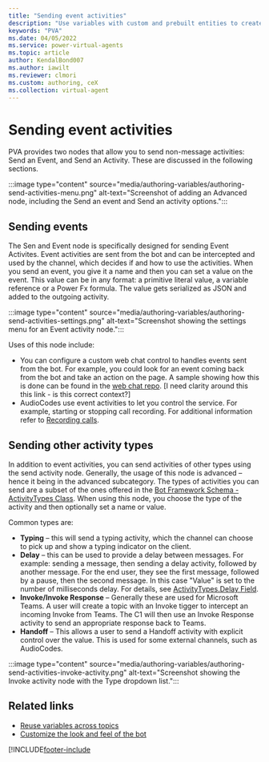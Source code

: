 ```yaml
---
title: "Sending event activities"
description: "Use variables with custom and prebuilt entities to created customized bot conversations."
keywords: "PVA"
ms.date: 04/05/2022
ms.service: power-virtual-agents
ms.topic: article
author: KendalBond007
ms.author: iawilt
ms.reviewer: clmori
ms.custom: authoring, ceX
ms.collection: virtual-agent
---
```


# Sending event activities

PVA provides two nodes that allow you to send non-message activities: Send an Event, and Send an Activity. These are discussed in the following sections.

:::image type="content" source="media/authoring-variables/authoring-send-activities-menu.png" alt-text="Screenshot of adding an Advanced node, including the Send an event and Send an activity options.":::

## Sending events

The Sen and Event node is specifically designed for sending Event Activites. Event activities are sent from the bot and can be intercepted and used by the channel, which decides if and how to use the activities. When you send an event, you give it a name and then you can set a value on the event. This value can be in any format: a primitive literal value, a variable reference or a Power Fx formula. The value gets serialized as JSON and added to the outgoing activity.

:::image type="content" source="media/authoring-variables/authoring-send-activities-settings.png" alt-text="Screenshot showing the settings menu for an Event activity node.":::

Uses of this node include:

- You can configure a custom web chat control to handles events sent from the bot. For example, you could look for an event coming back from the bot and take an action on the page. A sample showing how this is done can be found in the [web chat repo](BotFramework-WebChat/samples/04.api/c.incoming-activity-event). [I need clarity around this this link - is this correct context?]
- AudioCodes use event activities to let you control the service. For example, starting or stopping call recording. For additional information refer to [Recording calls](https://techdocs.audiocodes.com/voice-ai-connect/Content/VAIG_Combined/call-recording.htm).

## Sending other activity types

In addition to event activities, you can send activities of other types using the send activity node. Generally, the usage of this node is advanced – hence it being in the advanced subcategory. The types of activities you can send are a subset of the ones offered in the [Bot Framework Schema - ActivityTypes Class](https://learn.microsoft.com/dotnet/api/microsoft.bot.schema.activitytypes?view=botbuilder-dotnet-stable). When using this node, you choose the type of the activity and then optionally set a name or value.

Common types are:

- **Typing** – this will send a typing activity, which the channel can choose to pick up and show a typing indicator on the client.
- **Delay** – this can be used to provide a delay between messages. For example: sending a message, then sending a delay activity, followed by another message. For the end user, they see the first message, followed by a pause, then the second message. In this case "Value" is set to the number of milliseconds delay. For details, see [ActivityTypes.Delay Field](https://learn.microsoft.com/dotnet/api/microsoft.bot.schema.activitytypes?view=botbuilder-dotnet-stable).
- **Invoke/Invoke Response** – Generally these are used for Microsoft Teams. A user will create a topic with an Invoke tigger to intercept an incoming Invoke from Teams. The C1 will then use an Invoke Response activity to send an appropriate response back to Teams.
- **Handoff** – This allows a user to send a Handoff activity with explicit control over the value. This is used for some external channels, such as AudioCodes.

:::image type="content" source="media/authoring-variables/authoring-send-activities-invoke-activity.png" alt-text="Screenshot showing the Invoke activity node with the Type dropdown list.":::

## Related links

- [Reuse variables across topics](authoring-variables-bot.md)
- [Customize the look and feel of the bot](customize-default-canvas.md)

[!INCLUDE[footer-include](includes/footer-banner.md)

